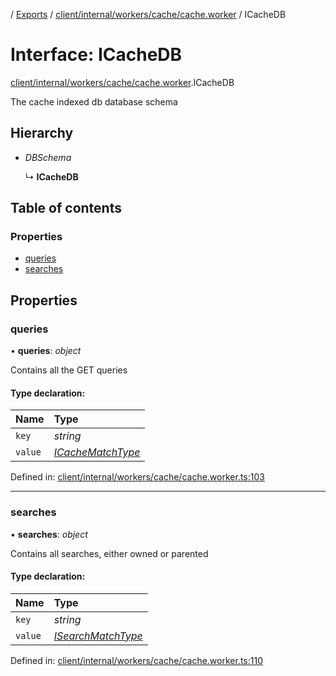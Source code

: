 [](../README.md) / [Exports](../modules.md) / [client/internal/workers/cache/cache.worker](../modules/client_internal_workers_cache_cache_worker.md) / ICacheDB

# Interface: ICacheDB

[client/internal/workers/cache/cache.worker](../modules/client_internal_workers_cache_cache_worker.md).ICacheDB

The cache indexed db database schema

## Hierarchy

* *DBSchema*

  ↳ **ICacheDB**

## Table of contents

### Properties

- [queries](client_internal_workers_cache_cache_worker.icachedb.md#queries)
- [searches](client_internal_workers_cache_cache_worker.icachedb.md#searches)

## Properties

### queries

• **queries**: *object*

Contains all the GET queries

#### Type declaration:

Name | Type |
:------ | :------ |
`key` | *string* |
`value` | [*ICacheMatchType*](client_internal_workers_cache_cache_worker.icachematchtype.md) |

Defined in: [client/internal/workers/cache/cache.worker.ts:103](https://github.com/onzag/itemize/blob/3efa2a4a/client/internal/workers/cache/cache.worker.ts#L103)

___

### searches

• **searches**: *object*

Contains all searches, either owned or parented

#### Type declaration:

Name | Type |
:------ | :------ |
`key` | *string* |
`value` | [*ISearchMatchType*](client_internal_workers_cache_cache_worker.isearchmatchtype.md) |

Defined in: [client/internal/workers/cache/cache.worker.ts:110](https://github.com/onzag/itemize/blob/3efa2a4a/client/internal/workers/cache/cache.worker.ts#L110)
